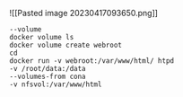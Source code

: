 ![[Pasted image 20230417093650.png]]

```
--volume
docker volume ls
docker volume create webroot
cd
docker run -v webroot:/var/www/html/ htpd
-v /root/data:/data
--volumes-from cona
-v nfsvol:/var/www/html
```



